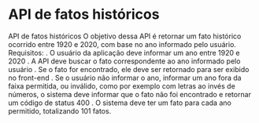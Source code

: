 # API de fatos históricos
 API de fatos históricos  O objetivo dessa API é retornar um fato histórico ocorrido entre 1920 e 2020, com base no ano informado pelo usuário.  Requisitos:  . O usuário da aplicação deve informar um ano entre 1920 e 2020 . A API deve buscar o fato correspondente ao ano informado pelo usuário . Se o fato for encontrado, ele deve ser retornado para ser exibido no front-end . Se o usuário não informar o ano, informar um ano fora da faixa permitida, ou inválido, como por exemplo com letras ao invés de números, o sistema deve informar que o fato não foi encontrado e retornar um código de status 400 . O sistema deve ter um fato para cada ano permitido, totalizando 101 fatos.
